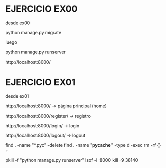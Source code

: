 # EJERCICIO EX00

desde ex00

python manage.py migrate

luego 

python manage.py runserver


http://localhost:8000/


# EJERCICIO EX01

desde ex01

http://localhost:8000/ → página principal (home)

http://localhost:8000/register/ → registro

http://localhost:8000/login/ → login

http://localhost:8000/logout/ → logout







find . -name "*.pyc" -delete
find . -name "__pycache__" -type d -exec rm -rf {} +

 
pkill -f "python manage.py runserver"
lsof -i :8000
kill -9 38140